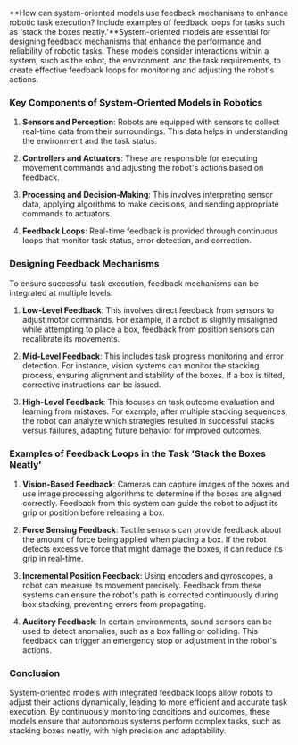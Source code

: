 **How can system-oriented models use feedback mechanisms to enhance robotic task execution? Include examples of feedback loops for tasks such as 'stack the boxes neatly.'**System-oriented models are essential for designing feedback mechanisms that enhance the performance and reliability of robotic tasks. These models consider interactions within a system, such as the robot, the environment, and the task requirements, to create effective feedback loops for monitoring and adjusting the robot's actions.

### Key Components of System-Oriented Models in Robotics

1. **Sensors and Perception**: Robots are equipped with sensors to collect real-time data from their surroundings. This data helps in understanding the environment and the task status.

2. **Controllers and Actuators**: These are responsible for executing movement commands and adjusting the robot's actions based on feedback.

3. **Processing and Decision-Making**: This involves interpreting sensor data, applying algorithms to make decisions, and sending appropriate commands to actuators.

4. **Feedback Loops**: Real-time feedback is provided through continuous loops that monitor task status, error detection, and correction.

### Designing Feedback Mechanisms

To ensure successful task execution, feedback mechanisms can be integrated at multiple levels:

1. **Low-Level Feedback**: This involves direct feedback from sensors to adjust motor commands. For example, if a robot is slightly misaligned while attempting to place a box, feedback from position sensors can recalibrate its movements.

2. **Mid-Level Feedback**: This includes task progress monitoring and error detection. For instance, vision systems can monitor the stacking process, ensuring alignment and stability of the boxes. If a box is tilted, corrective instructions can be issued.

3. **High-Level Feedback**: This focuses on task outcome evaluation and learning from mistakes. For example, after multiple stacking sequences, the robot can analyze which strategies resulted in successful stacks versus failures, adapting future behavior for improved outcomes.

### Examples of Feedback Loops in the Task 'Stack the Boxes Neatly'

1. **Vision-Based Feedback**: Cameras can capture images of the boxes and use image processing algorithms to determine if the boxes are aligned correctly. Feedback from this system can guide the robot to adjust its grip or position before releasing a box.

2. **Force Sensing Feedback**: Tactile sensors can provide feedback about the amount of force being applied when placing a box. If the robot detects excessive force that might damage the boxes, it can reduce its grip in real-time.

3. **Incremental Position Feedback**: Using encoders and gyroscopes, a robot can measure its movement precisely. Feedback from these systems can ensure the robot's path is corrected continuously during box stacking, preventing errors from propagating.

4. **Auditory Feedback**: In certain environments, sound sensors can be used to detect anomalies, such as a box falling or colliding. This feedback can trigger an emergency stop or adjustment in the robot's actions.

### Conclusion

System-oriented models with integrated feedback loops allow robots to adjust their actions dynamically, leading to more efficient and accurate task execution. By continuously monitoring conditions and outcomes, these models ensure that autonomous systems perform complex tasks, such as stacking boxes neatly, with high precision and adaptability.